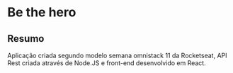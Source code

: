 # Be the hero
## Resumo
Aplicação criada segundo modelo semana omnistack 11 da Rocketseat, API Rest criada através de Node.JS e front-end desenvolvido em React.
